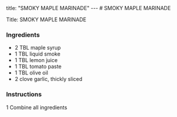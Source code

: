 <!DOCTYPE HTML PUBLIC "-//W3C//DTD HTML 4.0 Transitional//EN">
<html>
  <head>
  title: "SMOKY MAPLE MARINADE"
---
# SMOKY MAPLE MARINADE<link rel='stylesheet' href='style.css' type='text/css'><meta http-equiv="Content-Style-Stype" content="text/css">
     <meta http-equiv="Content-Type" content="text/html;charset=utf-8">
     </head><body><div class="recipe" itemscope itemtype="http://schema.org/Recipe"><div class='header'><p class="title"><span class="label">Title:</span> <span itemprop="name">SMOKY MAPLE MARINADE</span></p>
</div><div class="ing"><h3>Ingredients</h3><ul class="ing"><li class="ing" itemprop="ingredients">2 TBL maple syrup </li>
<li class="ing" itemprop="ingredients">1 TBL liquid smoke </li>
<li class="ing" itemprop="ingredients">1 TBL lemon juice </li>
<li class="ing" itemprop="ingredients">1 TBL tomato paste </li>
<li class="ing" itemprop="ingredients">1 TBL olive oil </li>
<li class="ing" itemprop="ingredients">2 clove garlic, thickly sliced </li>
</ul>
</div>
<div class="instructions"><h3 class="Instructions">Instructions</h3><div itemprop="recipeInstructions"><p>1 Combine all ingredients</p></div></div></div>

</body>
</html>